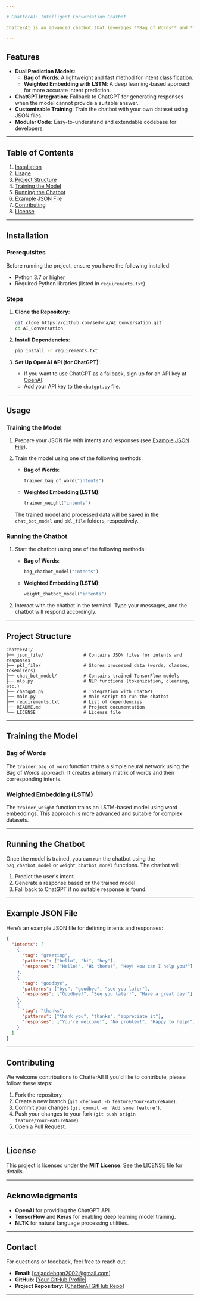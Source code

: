 ```yaml
---

# ChatterAI: Intelligent Conversation Chatbot

ChatterAI is an advanced chatbot that leverages **Bag of Words** and **Weighted Embedding (LSTM)** techniques to predict user intents and generate responses. If the model cannot provide a suitable response, it seamlessly integrates with **ChatGPT** to ensure the user always gets a meaningful reply. This project is ideal for developers looking to build and deploy intelligent chatbots for various applications.

---
```


## Features

- **Dual Prediction Models**:
  - **Bag of Words**: A lightweight and fast method for intent classification.
  - **Weighted Embedding with LSTM**: A deep learning-based approach for more accurate intent prediction.
- **ChatGPT Integration**: Fallback to ChatGPT for generating responses when the model cannot provide a suitable answer.
- **Customizable Training**: Train the chatbot with your own dataset using JSON files.
- **Modular Code**: Easy-to-understand and extendable codebase for developers.

---

## Table of Contents

1. [Installation](#installation)
2. [Usage](#usage)
3. [Project Structure](#project-structure)
4. [Training the Model](#training-the-model)
5. [Running the Chatbot](#running-the-chatbot)
6. [Example JSON File](#example-json-file)
7. [Contributing](#contributing)
8. [License](#license)

---

## Installation

### Prerequisites

Before running the project, ensure you have the following installed:

- Python 3.7 or higher
- Required Python libraries (listed in `requirements.txt`)

### Steps

1. **Clone the Repository**:

   ```bash
   git clone https://github.com/sedwna/AI_Conversation.git
   cd AI_Conversation
   ```

2. **Install Dependencies**:

   ```bash
   pip install -r requirements.txt
   ```

3. **Set Up OpenAI API (for ChatGPT)**:
   - If you want to use ChatGPT as a fallback, sign up for an API key at [OpenAI](https://openai.com/api/).
   - Add your API key to the `chatgpt.py` file.

---

## Usage

### Training the Model

1. Prepare your JSON file with intents and responses (see [Example JSON File](#example-json-file)).
2. Train the model using one of the following methods:

   - **Bag of Words**:
     ```python
     trainer_bag_of_word("intents")
     ```
   - **Weighted Embedding (LSTM)**:
     ```python
     trainer_weight("intents")
     ```

   The trained model and processed data will be saved in the `chat_bot_model` and `pkl_file` folders, respectively.

### Running the Chatbot

1. Start the chatbot using one of the following methods:

   - **Bag of Words**:
     ```python
     bag_chatbot_model("intents")
     ```
   - **Weighted Embedding (LSTM)**:
     ```python
     weight_chatbot_model("intents")
     ```

2. Interact with the chatbot in the terminal. Type your messages, and the chatbot will respond accordingly.

---

## Project Structure

```
ChatterAI/
├── json_file/               # Contains JSON files for intents and responses
├── pkl_file/                # Stores processed data (words, classes, tokenizers)
├── chat_bot_model/          # Contains trained TensorFlow models
├── nlp.py                   # NLP functions (tokenization, cleaning, etc.)
├── chatgpt.py               # Integration with ChatGPT
├── main.py                  # Main script to run the chatbot
├── requirements.txt         # List of dependencies
├── README.md                # Project documentation
└── LICENSE                  # License file
```

---

## Training the Model

### Bag of Words

The `trainer_bag_of_word` function trains a simple neural network using the Bag of Words approach. It creates a binary matrix of words and their corresponding intents.

### Weighted Embedding (LSTM)

The `trainer_weight` function trains an LSTM-based model using word embeddings. This approach is more advanced and suitable for complex datasets.

---

## Running the Chatbot

Once the model is trained, you can run the chatbot using the `bag_chatbot_model` or `weight_chatbot_model` functions. The chatbot will:
1. Predict the user's intent.
2. Generate a response based on the trained model.
3. Fall back to ChatGPT if no suitable response is found.

---

## Example JSON File

Here’s an example JSON file for defining intents and responses:

```json
{
  "intents": [
    {
      "tag": "greeting",
      "patterns": ["hello", "hi", "hey"],
      "responses": ["Hello!", "Hi there!", "Hey! How can I help you?"]
    },
    {
      "tag": "goodbye",
      "patterns": ["bye", "goodbye", "see you later"],
      "responses": ["Goodbye!", "See you later!", "Have a great day!"]
    },
    {
      "tag": "thanks",
      "patterns": ["thank you", "thanks", "appreciate it"],
      "responses": ["You're welcome!", "No problem!", "Happy to help!"]
    }
  ]
}
```

---

## Contributing

We welcome contributions to ChatterAI! If you'd like to contribute, please follow these steps:

1. Fork the repository.
2. Create a new branch (`git checkout -b feature/YourFeatureName`).
3. Commit your changes (`git commit -m 'Add some feature'`).
4. Push your changes to your fork (`git push origin feature/YourFeatureName`).
5. Open a Pull Request.

---

## License

This project is licensed under the **MIT License**. See the [LICENSE](LICENSE) file for details.

---

## Acknowledgments

- **OpenAI** for providing the ChatGPT API.
- **TensorFlow** and **Keras** for enabling deep learning model training.
- **NLTK** for natural language processing utilities.

---

## Contact

For questions or feedback, feel free to reach out:

- **Email**: [sajaddehqan2002@gmail.com]
- **GitHub**: [[Your GitHub Profile](https://github.com/sedwna)]
- **Project Repository**: [[ChatterAI GitHub Repo](https://github.com/sedwna/ChatterAI)]

---

